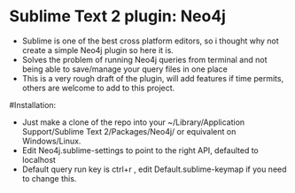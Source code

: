 # Sublime Text 2 plugin: Neo4j

* Sublime is one of the best cross platform editors, so i thought why not create a simple Neo4j plugin so here it is.
* Solves the problem of running Neo4j queries from terminal and not being able to save/manage your query files in one place
* This is a very rough draft of the plugin, will add features if time permits, others are welcome to add to this project.


#Installation:
* Just make a clone of the repo into your ~/Library/Application Support/Sublime Text 2/Packages/Neo4j/ or equivalent on Windows/Linux.
* Edit Neo4j.sublime-settings to point to the right API, defaulted to localhost
* Default query run key is ctrl+r , edit Default.sublime-keymap if you need to change this.

